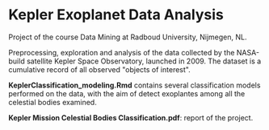 # Kepler Exoplanet Data Analysis

Project of the course Data Mining at Radboud University, Nijmegen, NL.

Preprocessing, exploration and analysis of the data collected by the NASA-build satellite Kepler Space Observatory, launched in 2009. The dataset is a cumulative record of all observed "objects of interest".

**KeplerClassification_modeling.Rmd** contains several classification models performed on the data, with the aim of detect exoplantes among all the celestial bodies examined.

**Kepler Mission Celestial Bodies Classification.pdf**: report of the project.

